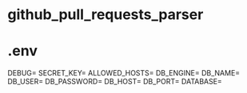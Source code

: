 # github_pull_requests_parser


# .env
DEBUG=
SECRET_KEY=
ALLOWED_HOSTS=
DB_ENGINE=
DB_NAME=
DB_USER=
DB_PASSWORD=
DB_HOST=
DB_PORT=
DATABASE=
